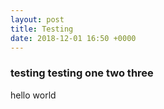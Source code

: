```yaml
---
layout: post
title: Testing
date: 2018-12-01 16:50 +0000
---
```

### testing testing one two three

hello world